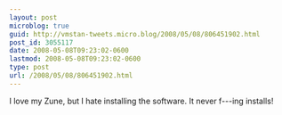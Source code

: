 ```yaml
---
layout: post
microblog: true
guid: http://vmstan-tweets.micro.blog/2008/05/08/806451902.html
post_id: 3055117
date: 2008-05-08T09:23:02-0600
lastmod: 2008-05-08T09:23:02-0600
type: post
url: /2008/05/08/806451902.html
---
```

I love my Zune, but I hate installing the software. It never f---ing installs!
